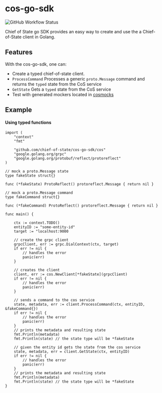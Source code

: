 # cos-go-sdk
![GitHub Workflow Status](https://img.shields.io/github/workflow/status/chief-of-state/cos-go-sdk/main)

Chief of State go SDK provides an easy way to create and use the a Chief-of-State client in Golang.

## Features
With the cos-go-sdk, one can:
- Create a typed chief-of-state client.
- `ProcessCommand` Processes a generic `proto.Message` command and returns the `typed` state from the CoS service
- `GetState` Gets a `typed` state from the CoS service
- Test with generated mockers located in [cosmocks](cosmocks/cospb/chief_of_state/v1/)

## Example
#### Using typed functions

```
import (
	"context"
	"fmt"

	"github.com/chief-of-state/cos-go-sdk/cos"
	"google.golang.org/grpc"
	"google.golang.org/protobuf/reflect/protoreflect"
)

// mock a proto.Message state
type fakeState struct{}

func (*fakeState) ProtoReflect() protoreflect.Message { return nil }

// mock a proto.Message command
type fakeCommand struct{}

func (*fakeCommand) ProtoReflect() protoreflect.Message { return nil }

func main() {

	ctx := context.TODO()
	entityID := "some-entity-id"
	target := "localhost:9000

	// create the grpc client
	grpcClient, err := grpc.DialContext(ctx, target)
	if err != nil {
		// handles the error
		panic(err)
	}

	// creates the client
	client, err := cos.NewClient[*fakeState](grpcClient)
	if err != nil {
		// handles the error
		panic(err)
	}

	// sends a command to the cos service
	state, metadata, err := client.ProcessCommand(ctx, entityID, &fakeCommand{})
	if err != nil {
		// handles the error
		panic(err)
	}
	// prints the metadata and resulting state
	fmt.Println(metadata)
	fmt.Println(state) // the state type will be *fakeState

	// given the entity id gets the state from the cos service
	state, metadata, err = client.GetState(ctx, entityID)
	if err != nil {
		// handles the error
		panic(err)
	}
	// prints the metadata and resulting state
	fmt.Println(metadata)
	fmt.Println(state) // the state type will be *fakeState
}
```
